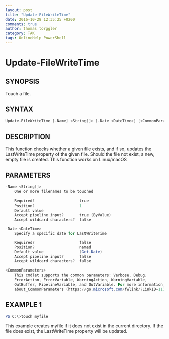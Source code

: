 ```yaml
---
layout: post
title: "Update-FileWriteTime"
date: 2016-10-28 12:35:25 +0200
comments: true
author: thomas torggler
category: TAK
tags: OnlineHelp PowerShell
---
```

# Update-FileWriteTime


## SYNOPSIS
Touch a file.


## SYNTAX
```powershell
Update-FileWriteTime [-Name] <String[]> [-Date <DateTime>] [<CommonParameters>]
```


## DESCRIPTION
This function checks whether a given file exists, and if so, updates the LastWriteTime property of the given file. Should the file not exist, a new, empty file is created. This function works on Linux/macOS


## PARAMETERS
```powershell
-Name <String[]>
    One or more filenames to be touched
    
    Required?                    true
    Position?                    1
    Default value
    Accept pipeline input?       true (ByValue)
    Accept wildcard characters?  false

-Date <DateTime>
    Specify a specific date for LastWriteTime

    Required?                    false
    Position?                    named
    Default value                (Get-Date)
    Accept pipeline input?       false
    Accept wildcard characters?  false

<CommonParameters>
    This cmdlet supports the common parameters: Verbose, Debug,
    ErrorAction, ErrorVariable, WarningAction, WarningVariable,
    OutBuffer, PipelineVariable, and OutVariable. For more information, see
    about_CommonParameters (https://go.microsoft.com/fwlink/?LinkID=113216).
```


## EXAMPLE 1
```powershell
PS C:\>touch myfile
```


This example creates myfile if it does not exist in the current directory.
If the file does exist, the LastWriteTime property will be updated.